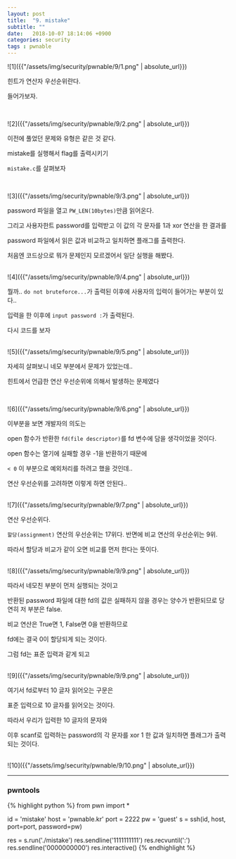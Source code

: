 ```yaml
---
layout: post
title:  "9. mistake"
subtitle: ""
date:   2018-10-07 18:14:06 +0900
categories: security
tags : pwnable
---
```



![1]({{"/assets/img/security/pwnable/9/1.png" | absolute_url}})

힌트가 연산자 우선순위란다.

들어가보자.

<br>

![2]({{"/assets/img/security/pwnable/9/2.png" | absolute_url}})

이전에 풀었던 문제와 유형은 같은 것 같다.

mistake를 실행해서 flag를 출력시키기

`mistake.c`를 살펴보자


<br>

![3]({{"/assets/img/security/pwnable/9/3.png" | absolute_url}})

password 파일을 열고 `PW_LEN(10bytes)`만큼 읽어온다.

그리고 사용자한트 password를 입력받고 이 값의 각 문자를 1과 xor 연산을 한 결과를

password 파일에서 읽은 값과 비교하고 일치하면 플래그를 출력한다.

처음엔 코드상으로 뭐가 문제인지 모르겠어서 일단 실행을 해봤다.

<br>
![4]({{"/assets/img/security/pwnable/9/4.png" | absolute_url}})

뭘까..  `do not bruteforce...`가 출력된 이후에 사용자의 입력이 들어가는 부분이 있다..

입력을 한 이후에 `input password :`가 출력된다.

다시 코드를 보자

<br>
![5]({{"/assets/img/security/pwnable/9/5.png" | absolute_url}})

자세히 살펴보니 네모 부분에서 문제가 있었는데..

힌트에서 언급한 연산 우선순위에 의해서 발생하는 문제였다

<br>

![6]({{"/assets/img/security/pwnable/9/6.png" | absolute_url}})

이부분을 보면 개발자의 의도는

open 함수가 반환한 `fd(file descriptor)`를 fd 변수에 담을 생각이었을 것이다.

open 함수는 열기에 실패할 경우 -1을 반환하기 때문에  

` < 0 ` 이 부분으로 예외처리를 하려고 했을 것인데..

연산 우선순위를 고려하면 이렇게 하면 안된다..


<br>
![7]({{"/assets/img/security/pwnable/9/7.png" | absolute_url}})

연산 우선순위다.

`할당(assignment)` 연산의 우선순위는 17위다. 반면에 비교 연산의 우선순위는 9위.

따라서 할당과 비교가 같이 오면 비교를 먼저 한다는 뜻이다.

<br>
![8]({{"/assets/img/security/pwnable/9/9.png" | absolute_url}})

따라서 네모친 부분이 먼저 실행되는 것이고

반환된 password 파일에 대한 fd의 값은 실패하지 않을 경우는 양수가 반환되므로 당연히 저 부분은 false.

비교 연산은 True면 1, False면 0을 반환하므로

fd에는 결국 0이 할당되게 되는 것이다.

그럼 fd는 표준 입력과 같게 되고

<br>
![9]({{"/assets/img/security/pwnable/9/9.png" | absolute_url}})

여기서 fd로부터 10 글자 읽어오는 구문은

표준 입력으로 10 글자를 읽어오는 것이다.

따라서 우리가 입력한 10 글자의 문자와

이후 scanf로 입력하는 password의 각 문자를 xor 1 한 값과 일치하면 플래그가 출력되는 것이다.

<br>
![10]({{"/assets/img/security/pwnable/9/10.png" | absolute_url}})

---------

### pwntools

{% highlight python %}
from pwn import *
 
id   = 'mistake'
host = 'pwnable.kr'
port = 2222
pw   = 'guest'
s = ssh(id, host, port=port, password=pw)
 
res = s.run('./mistake')
res.sendline('1111111111')
res.recvuntil(':')
res.sendline('0000000000')
res.interactive() 
{% endhighlight %}